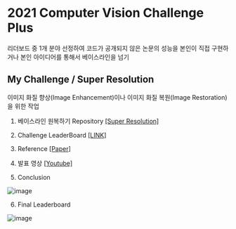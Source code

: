 # 2021 Computer Vision Challenge Plus

리더보드 중 1개 분야 선정하여 코드가 공개되지 않은 논문의 성능을 본인이 직접 구현하거나 본인 아이디어를 통해서 베이스라인을 넘기

## My Challenge / Super Resolution
이미지 화질 향상(Image Enhancement)이나 이미지 화질 복원(Image Restoration)을 위한 작업


1. 베이스라인 원복하기 Repository
[[Super Resolution]](https://github.com/JYEDU/CV_Super_Resolution)

2. Challenge LeaderBoard
[[LINK]](http://203.250.148.129:3088/web/challenges/challenge-page/58/overview)

3. Reference
[[Paper]](https://ieeexplore.ieee.org/document/9402783)

4. 발표 영상
[[Youtube]](https://youtu.be/hakTlo5J_GI)

5. Conclusion

![image](https://user-images.githubusercontent.com/87462769/145762518-84ded048-9c6f-43b0-9e43-459ea9b0c027.png)

6. Final Leaderboard

![image](https://user-images.githubusercontent.com/87462769/145762245-6c413c36-12a4-4aab-98a3-3a47af0e1485.png)
